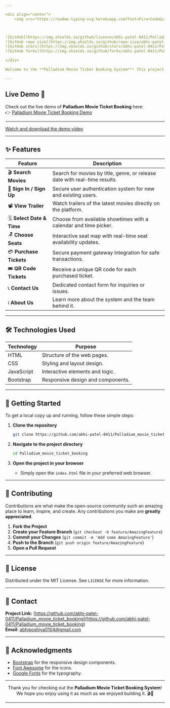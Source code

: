 ```yaml
---

<div align="center">
    <img src="https://readme-typing-svg.herokuapp.com?font=Fira+Code&size=24&pause=1000&color=000C&width=650&lines=🎥+Palladium+Movie+Ticket+Booking+System🍿" alt="Typing SVG">



![GitHub](https://img.shields.io/github/license/abhi-patel-0411/Palladium_movie_ticket_booking?color=blue&style=for-the-badge)
![GitHub repo size](https://img.shields.io/github/repo-size/abhi-patel-0411/Palladium_movie_ticket_booking?style=for-the-badge)
![GitHub stars](https://img.shields.io/github/stars/abhi-patel-0411/Palladium_movie_ticket_booking?style=for-the-badge)
![GitHub forks](https://img.shields.io/github/forks/abhi-patel-0411/Palladium_movie_ticket_booking?style=for-the-badge)

</div>

Welcome to the **Palladium Movie Ticket Booking System**! This project is a web-based application designed to provide users with a seamless experience for booking movie tickets online. Built using **HTML, CSS, JavaScript, and Bootstrap**, this system offers a range of functionalities to enhance the user experience.

---
```

## Live Demo 🎥

Check out the live demo of **Palladium Movie Ticket Booking** here:  
👉 [Palladium Movie Ticket Booking Demo](https://palladium-movie-ticket-booking.vercel.app/)

---

[Watch and download the demo video](demo.mp4)

---

## ✨ Features

| Feature               | Description                                                                 |
|-----------------------|-----------------------------------------------------------------------------|
| 🎬 **Search Movies**   | Search for movies by title, genre, or release date with real-time results.  |
| 🔐 **Sign In / Sign Up** | Secure user authentication system for new and existing users.              |
| 📽️ **View Trailer**    | Watch trailers of the latest movies directly on the platform.               |
| 🗓️ **Select Date & Time** | Choose from available showtimes with a calendar and time picker.          |
| 🪑 **Choose Seats**    | Interactive seat map with real-time seat availability updates.              |
| 💳 **Purchase Tickets** | Secure payment gateway integration for safe transactions.                  |
| 🎟️ **QR Code Tickets** | Receive a unique QR code for each purchased ticket.                        |
| 📞 **Contact Us**      | Dedicated contact form for inquiries or issues.                             |
| ℹ️ **About Us**        | Learn more about the system and the team behind it.                         |

---

## 🛠️ Technologies Used

| Technology | Purpose                          |
|------------|----------------------------------|
| HTML       | Structure of the web pages.      |
| CSS        | Styling and layout design.       |
| JavaScript | Interactive elements and logic.  |
| Bootstrap  | Responsive design and components.|

---

## 🚀 Getting Started

To get a local copy up and running, follow these simple steps:

1. **Clone the repository**
   ```bash
   git clone https://github.com/abhi-patel-0411/Palladium_movie_ticket_booking.git
   ```

2. **Navigate to the project directory**
   ```bash
   cd Palladium_movie_ticket_booking
   ```

3. **Open the project in your browser**
   - Simply open the `index.html` file in your preferred web browser.

---

## 🤝 Contributing

Contributions are what make the open-source community such an amazing place to learn, inspire, and create. Any contributions you make are **greatly appreciated**.

1. **Fork the Project**
2. **Create your Feature Branch** (`git checkout -b feature/AmazingFeature`)
3. **Commit your Changes** (`git commit -m 'Add some AmazingFeature'`)
4. **Push to the Branch** (`git push origin feature/AmazingFeature`)
5. **Open a Pull Request**

---

## 📜 License

Distributed under the MIT License. See `LICENSE` for more information.

---

## 📧 Contact

**Project Link:** [https://github.com/abhi-patel-0411/Palladium_movie_ticket_booking](https://github.com/abhi-patel-0411/Palladium_movie_ticket_booking)  
**Email:** abhiposhiya0104@gmail.com

---

## 🙏 Acknowledgments

- [Bootstrap](https://getbootstrap.com/) for the responsive design components.
- [Font Awesome](https://fontawesome.com/) for the icons.
- [Google Fonts](https://fonts.google.com/) for the typography.

---

<div align="center">

Thank you for checking out the **Palladium Movie Ticket Booking System**! We hope you enjoy using it as much as we enjoyed building it. 🎬🍿

</div>

---

